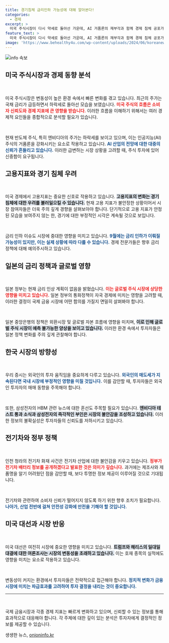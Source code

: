 ```yaml
---
title: 경기침체 금리인하 가능성에 대해 알아본다!
categories:
  - 경제
excerpt: >
  미국 주식시장이 다시 약세로 돌아선 가운데, AI 거품론의 재부각과 함께 경제 침체 공포가 커지고 있습니다. 삼성전자의 엔비디아 테스트 논란, 일본의 금리 정책 등 글로벌 시장의 불확실성이 가중되는 상황. 궁금증이 더욱 증폭되고 있는 이 시점, 진실은 무엇일까요?
feature_text: >
  미국 주식시장이 다시 약세로 돌아선 가운데, AI 거품론의 재부각과 함께 경제 침체 공포가 커지고 있습니다. 삼성전자의 엔비디아 테스트 논란, 일본의 금리 정책 등 글로벌 시장의 불확실성이 가중되는 상황. 궁금증이 더욱 증폭되고 있는 이 시점, 진실은 무엇일까요?
image: 'https://www.behealthy4u.com/wp-content/uploads/2024/06/koreanews.jpg'
---
```


<p><img src="https://www.behealthy4u.com/wp-content/uploads/2024/06/koreanews.jpg" alt="info 속보" /></p>

<h2 data-ke-size="size26">미국 주식시장과 경제 동향 분석</h2>

<p data-ke-size="size16">&nbsp;</p>

<p>미국 주식시장은 변동성이 높은 환경 속에서 빠른 변화를 겪고 있습니다. 최근의 주가는 국채 금리가 급등하면서 하락세로 돌아선 모습을 보였습니다. <b><span style="color: #ee2323;">미국 주식의 흐름은 소비자 신뢰도와 경제 지표에 큰 영향을 받습니다.</span></b> 이러한 흐름을 이해하기 위해서는 여러 경제적 요인들을 종합적으로 분석할 필요가 있습니다. </p>

<p data-ke-size="size16">&nbsp;</p>

<p>현재 반도체 주식, 특히 엔비디아의 주가는 하락세를 보이고 있으며, 이는 인공지능(AI) 주식의 거품론을 강화시키는 요소로 작용하고 있습니다. <b><span style="color: #1a5490;">AI 산업의 전망에 대한 대중의 신뢰가 흔들리고 있습니다.</span></b> 이러한 급변하는 시장 상황을 고려할 때, 주식 투자에 있어 신중함이 요구됩니다.</p>

<h2 data-ke-size="size26">고용지표와 경기 침체 우려</h2>

<p data-ke-size="size16">&nbsp;</p>

<p>미국 경제에서 고용지표는 중요한 신호로 작용하고 있습니다. <b><span style="background-color: #21538527;">고용지표의 변화는 경기 침체에 대한 우려를 불러일으킬 수 있습니다.</span></b> 현재 고용 지표가 불안정한 상황이어서 시장 참여자들은 더욱 주의 깊게 경향을 살펴보아야 합니다. 단기적으로 고용 지표가 안정된 모습을 보여주지 않는 한, 경기에 대한 부정적인 시각은 계속될 것으로 보입니다.</p>

<p data-ke-size="size16">&nbsp;</p>

<p>금리 인하 이슈도 시장에 중대한 영향을 미치고 있습니다. <b><span style="color: #1a5490;">9월에는 금리 인하가 이뤄질 가능성이 있지만, 이는 실제 상황에 따라 다를 수 있습니다.</span></b> 경제 전문가들은 향후 금리 정책에 대해 예의주시하고 있습니다.</p>

<h2 data-ke-size="size26">일본의 금리 정책과 글로벌 영향</h2>

<p data-ke-size="size16">&nbsp;</p>

<p>일본 정부는 현재 금리 인상 계획이 없음을 밝혔습니다. <b><span style="color: #ee2323;">이는 글로벌 주식 시장에 상당한 영향을 미치고 있습니다.</span></b> 일본 정부의 통화정책이 자국 경제에 미치는 영향을 고려할 때, 이러한 결정이 국제 금융 시장에 어떤 함의를 가질지 면밀히 살펴봐야 합니다.</p>

<p data-ke-size="size16">&nbsp;</p>

<p>일본 중앙은행의 정책은 외환시장 및 글로벌 자본 흐름에 영향을 미치며, <b><span style="background-color: #21538527;">이로 인해 글로벌 주식 시장이 예측 불가능한 양상을 보이고 있습니다.</span></b> 이러한 환경 속에서 투자자들은 일본 정책 변화를 주의 깊게 관찰해야 합니다.</p>

<h2 data-ke-size="size26">한국 시장의 방향성</h2>

<p data-ke-size="size16">&nbsp;</p>

<p>우리 증시는 외국인의 투자 움직임을 중요하게 다루고 있습니다. <b><span style="color: #1a5490;">외국인의 매도세가 지속된다면 국내 시장에 부정적인 영향을 미칠 것입니다.</span></b> 이를 감안할 때, 투자자들은 외국인 투자자의 매매 동향을 주목해야 합니다.</p>

<p data-ke-size="size16">&nbsp;</p>

<p>또한, 삼성전자의 HBM 관련 뉴스에 대한 혼선도 주목할 필요가 있습니다. <b><span style="background-color: #21538527;">엔비디아 테스트 통과 소식과 삼성전자의 즉각적인 부인은 시장의 불안감을 조성하고 있습니다.</span></b> 이러한 정보의 불확실성은 투자자들의 신뢰도를 저하시키고 있습니다.</p>

<h2 data-ke-size="size26">전기차와 정부 정책</h2>

<p data-ke-size="size16">&nbsp;</p>

<p>인천 청라의 전기차 화재 사건은 전기차 산업에 대한 불안감을 키우고 있습니다. <b><span style="color: #ee2323;">정부가 전기차 배터리 정보를 공개하겠다고 발표한 것은 의미가 깊습니다.</span></b> 과거에는 제조사와 제품명을 알기 어려웠던 점을 감안할 때, 보다 투명한 정보 제공이 이루어질 것으로 기대됩니다.</p>

<p data-ke-size="size16">&nbsp;</p>

<p>전기차와 관련하여 소비자 신뢰가 떨어지지 않도록 하기 위한 향후 조치가 필요합니다. <b><span style="color: #1a5490;">나아가, 산업 전반에 걸쳐 안전성 강화에 만전을 기해야 할 것입니다.</span></b></p>

<h2 data-ke-size="size26">미국 대선과 시장 반응</h2>

<p data-ke-size="size16">&nbsp;</p>

<p>미국 대선은 여전히 시장에 중요한 영향을 미치고 있습니다. <b><span style="background-color: #21538527;">트럼프와 해리스의 일대일 대결에 대한 여론조사는 시장의 변동성을 초래하고 있습니다.</span></b> 이는 호재 종목의 실적에도 영향을 미치는 요소로 작용하고 있습니다. </p>

<p data-ke-size="size16">&nbsp;</p>

<p>변동성이 커지는 환경에서 투자자들은 전략적으로 접근해야 합니다. <b><span style="color: #1a5490;">정치적 변화가 금융 시장에 미치는 파급효과를 고려하여 투자 결정을 내리는 것이 중요합니다.</span></b></p>

<hr />

<p data-ke-size="size16">&nbsp;</p>

<p>국제 금융시장과 각종 경제 지표는 빠르게 변화하고 있으며, 신뢰할 수 있는 정보를 통해 효과적으로 대응해야 합니다. 각 주제에 대한 깊이 있는 분석은 투자자에게 결정적인 정보를 제공할 수 있습니다. </p>
생생한 뉴스, <a href="https://onioninfo.kr" rel="dofollow">onioninfo.kr</a>


